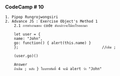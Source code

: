 ### CodeCamp # 10
    1. Pipop Rungrojwongsiri
    2. Advance JS : Exercise Object's Method 1
        2.1 การทำงานของ code ดังกล่าวจะได้อะไรออกมา

        let user = {
        name: "John",
        go: function() { alert(this.name) }
        };                                      //เติม ;

        (user.go)()

        Answer
        ถ้าเติม ; หลัง } ใบบรรทัดที่ 4 จะมี alert ว่า "John"